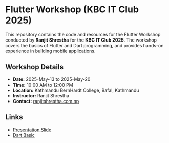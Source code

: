 # Flutter Workshop (KBC IT Club 2025)

This repository contains the code and resources for the Flutter Workshop conducted by **Ranjit Shrestha** for the **KBC IT Club 2025**. The workshop covers the basics of Flutter and Dart programming, and provides hands-on experience in building mobile applications.

## Workshop Details
- **Date:** 2025-May-13 to 2025-May-20
- **Time:** 10:00 AM to 12:00 PM
- **Location:** Kathmandu BernHardt College, Bafal, Kathmandu
- **Instructor:** Ranjit Shrestha
- **Contact:** [ranjitshrestha.com.np](https://shrestharanjit.com.np)


## Links
- [Presentation Slide](./presentation_slide.pdf)
-  [Dart Basic](./dart-basic/)

